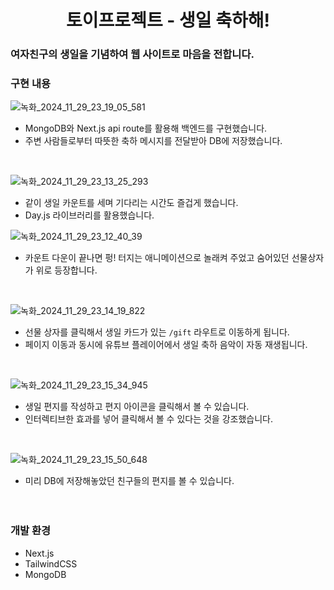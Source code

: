 <h1 align='center'>토이프로젝트 - 생일 축하해!</h1>

### 여자친구의 생일을 기념하여 웹 사이트로 마음을 전합니다.

### 구현 내용
![녹화_2024_11_29_23_19_05_581](https://github.com/user-attachments/assets/64c25b37-c416-43ee-a04b-3d5f514fdad5)
- MongoDB와 Next.js api route를 활용해 백엔드를 구현했습니다.  
- 주변 사람들로부터 따뜻한 축하 메시지를 전달받아 DB에 저장했습니다.
<br/>

![녹화_2024_11_29_23_13_25_293](https://github.com/user-attachments/assets/9997ada1-bba2-40c4-b409-52f4e2030c33)
- 같이 생일 카운트를 세며 기다리는 시간도 즐겁게 했습니다.
- Day.js 라이브러리를 활용했습니다.<br/>

![녹화_2024_11_29_23_12_40_39](https://github.com/user-attachments/assets/4f829bc1-b8e6-4e3f-833f-8d699c1897d5)
- 카운트 다운이 끝나면 펑! 터지는 애니메이션으로 놀래켜 주었고 숨어있던 선물상자가 위로 등장합니다.
<br/>

![녹화_2024_11_29_23_14_19_822](https://github.com/user-attachments/assets/5b23338c-b80b-46b2-9fc1-3686fe6f0bc5)
- 선물 상자를 클릭해서 생일 카드가 있는 `/gift` 라우트로 이동하게 됩니다.
- 페이지 이동과 동시에 유튜브 플레이어에서 생일 축하 음악이 자동 재생됩니다.
<br/>

![녹화_2024_11_29_23_15_34_945](https://github.com/user-attachments/assets/6922103b-b259-4ac9-9a86-68ef3262d140)
- 생일 편지를 작성하고 편지 아이콘을 클릭해서 볼 수 있습니다.
- 인터렉티브한 효과를 넣어 클릭해서 볼 수 있다는 것을 강조했습니다.
<br/>

![녹화_2024_11_29_23_15_50_648](https://github.com/user-attachments/assets/1e6c6418-2955-4d0f-aaa5-54fec8d3b945)
- 미리 DB에 저장해놓았던 친구들의 편지를 볼 수 있습니다.
<br/><br/><br/>

### 개발 환경
- Next.js
- TailwindCSS
- MongoDB





